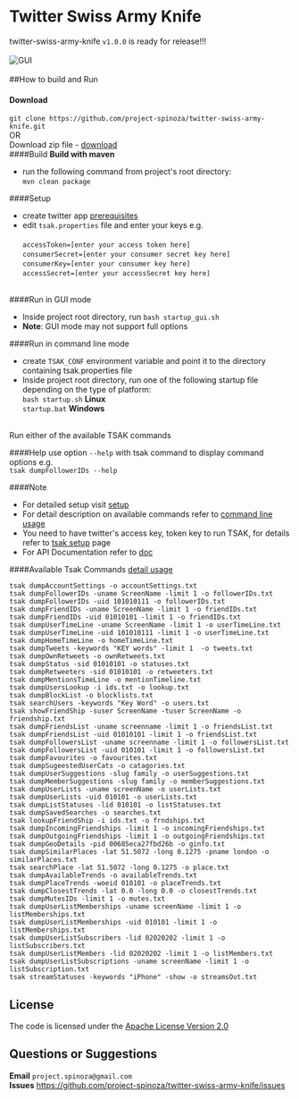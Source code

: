 # Twitter Swiss Army Knife
twitter-swiss-army-knife `v1.0.0` is ready for release!!!
<br><br>
![GUI](https://github.com/project-spinoza/twitter-swiss-army-knife/blob/gh-pages/images/gui.png)
<br></br>
##How to build and Run
#### Download
`git clone https://github.com/project-spinoza/twitter-swiss-army-knife.git`
<br>OR<br>
Download zip file - [download](https://github.com/project-spinoza/twitter-swiss-army-knife/archive/master.zip)
<br>
####Build
**Build with maven**<br>
* run the following command from project's root directory:<br>
`mvn clean package`

####Setup

* create twitter app [prerequisites](https://github.com/project-spinoza/twitter-swiss-army-knife/wiki/Prerequisites)<br>
* edit `tsak.properties` file and enter your keys e.g. <br><br>
`accessToken=[enter your access token here]`<br>
`consumerSecret=[enter your consumer secret key here]`<br>
`consumerKey=[enter your consumer key here]`<br>
`accessSecret=[enter your accessSecret key here]`<br><br>

####Run in GUI mode
* Inside project root directory, run `bash startup_gui.sh`<br>
* **Note**: GUI mode may not support full options

####Run in command line mode
* create <code>TSAK_CONF</code> environment variable and point it to the directory containing tsak.properties file<br>
* Inside project root directory, run one of the following startup file depending on the type of platform:<br> 
`bash startup.sh` **Linux**<br>
`startup.bat` **Windows**
<br><br>

Run either of the available TSAK commands</b>

####Help
use option `--help` with tsak command to display command options e.g.<br>
`tsak dumpFollowerIDs --help`

####Note
* For detailed setup visit [setup](https://github.com/project-spinoza/twitter-swiss-army-knife/wiki/Prerequisites)<br>
* For detail description on available commands refer to [command line usage](https://github.com/project-spinoza/twitter-swiss-army-knife/wiki/Command-Line-Usage)<br>
* You need to have twitter's access key, token key to run TSAK, for details refer to [tsak setup](https://github.com/project-spinoza/twitter-swiss-army-knife/wiki/Prerequisites) page<br>
* For API Documentation refer to [doc](http://project-spinoza.github.io/twitter-swiss-army-knife/doc/)

####Available Tsak Commands [detail usage](https://github.com/project-spinoza/twitter-swiss-army-knife/wiki/Command-Line-Usage)

`tsak dumpAccountSettings -o accountSettings.txt`<br>
`tsak dumpFollowerIDs -uname ScreenName -limit 1 -o followerIDs.txt`<br>
`tsak dumpFollowerIDs -uid 101010111 -o followerIDs.txt`<br>
`tsak dumpFriendIDs -uname ScreenName -limit 1 -o friendIDs.txt`<br>
`tsak dumpFriendIDs -uid 01010101 -limit 1 -o friendIDs.txt`<br>
`tsak dumpUserTimeLine -uname ScreenName -limit 1 -o userTimeLine.txt`<br>
`tsak dumpUserTimeLine -uid 101010111 -limit 1 -o userTimeLine.txt`<br>
`tsak dumpHomeTimeLine -o homeTimeLine.txt`<br>
`tsak dumpTweets -keywords "KEY words" -limit 1  -o tweets.txt`<br>
`tsak dumpOwnRetweets -o ownRetweets.txt`<br>
`tsak dumpStatus -sid 01010101 -o statuses.txt`<br>
`tsak dumpRetweeters -sid 01010101 -o retweeters.txt`<br>
`tsak dumpMentionsTimeLine -o mentionTimeline.txt`<br>
`tsak dumpUsersLookup -i ids.txt -o lookup.txt`<br>
`tsak dumpBlockList -o blocklists.txt`<br>
`tsak searchUsers -keywords "Key Word" -o users.txt`<br>
`tsak showFriendShip -suser ScreenName -tuser ScreenName -o friendship.txt`<br>
`tsak dumpFriendsList -uname screenname -limit 1 -o friendsList.txt`<br>
`tsak dumpFriendsList -uid 01010101 -limit 1 -o friendsList.txt`<br>
`tsak dumpFollowersList -uname screenname -limit 1 -o followersList.txt`<br>
`tsak dumpFollowersList -uid 010101 -limit 1 -o followersList.txt`<br>
`tsak dumpFavourites -o favourites.txt`<br>
`tsak dumpSugeestedUserCats -o catagories.txt`<br>
`tsak dumpUserSuggestions -slug family -o userSuggestions.txt`<br>
`tsak dumpMemberSuggestions -slug family -o memberSuggestions.txt`<br>
`tsak dumpUserLists -uname screenName -o userLists.txt`<br>
`tsak dumpUserLists -uid 010101 -o userLists.txt`<br>
`tsak dumpListStatuses -lid 010101 -o listStatuses.txt`<br>
`tsak dumpSavedSearches -o searches.txt`<br>
`tsak lookupFriendShip -i ids.txt -o frndships.txt`<br>
`tsak dumpIncomingFriendships -limit 1 -o incomingFriendships.txt`<br>
`tsak dumpOutgoingFriendships -limit 1 -o outgoingFriendships.txt`<br>
`tsak dumpGeoDetails -pid 00685eca27fbd26b -o ginfo.txt`<br>
`tsak dumpSimilarPlaces -lat 51.5072 -long 0.1275 -pname london -o similarPlaces.txt`<br>
`tsak searchPlace -lat 51.5072 -long 0.1275 -o place.txt`<br>
`tsak dumpAvailableTrends -o availableTrends.txt`<br>
`tsak dumpPlaceTrends -woeid 010101 -o placeTrends.txt`<br>
`tsak dumpClosestTrends -lat 0.0 -long 0.0 -o closestTrends.txt`<br>
`tsak dumpMutesIDs -limit 1 -o mutes.txt`<br>
`tsak dumpUserListMemberships -uname screenName -limit 1 -o listMemberships.txt`<br>
`tsak dumpUserListMemberships -uid 010101 -limit 1 -o listMemberships.txt`<br>
`tsak dumpUserListSubscribers -lid 02020202 -limit 1 -o listSubscribers.txt`<br>
`tsak dumpUserListMembers -lid 02020202 -limit 1 -o listMembers.txt`<br>
`tsak dumpUserListSubscriptions -uname screenName -limit 1 -o listSubscription.txt`<br>
`tsak streamStatuses -keywords "iPhone" -show -o streamsOut.txt`


## License
The code is licensed under the [Apache License Version 2.0](http://www.apache.org/licenses/LICENSE-2.0)
<br>
## Questions or Suggestions
**Email** `project.spinoza@gmail.com`<br>
**Issues** https://github.com/project-spinoza/twitter-swiss-army-knife/issues

